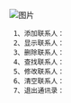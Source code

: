 ![图片](https://user-images.githubusercontent.com/38878365/194981701-f7fdc58e-7ac2-4404-8ab4-f8e07fd7389e.png)


     1、添加联系人：
     2、显示联系人：
     3、删除联系人：
     4、查找联系人：
     5、修改联系人：
     6、清空联系人：
     7、退出通讯录：
